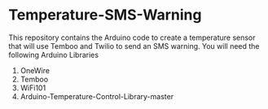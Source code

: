 # Temperature-SMS-Warning
This repository contains the Arduino code to create a temperature sensor that will use Temboo and Twilio to send an SMS warning.
You will need the following Arduino Libraries
  1) OneWire
  2) Temboo
  3) WiFi101
  4) Arduino-Temperature-Control-Library-master
